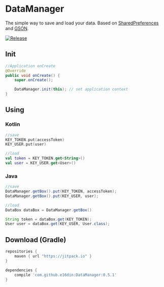 # DataManager
The simple way to save and load your data. 
Based on [SharedPreferences](https://developer.android.com/reference/android/content/SharedPreferences.html) and [GSON](https://github.com/google/gson).

[![Release](https://jitpack.io/v/e16din/DataManager.svg)](https://jitpack.io/#e16din/DataManager)

## Init
```java
//Application onCreate
@Override
public void onCreate() {
    super.onCreate();

    DataManager.init(this); // set application context
}
```

## Using

### Kotlin

```kotlin
//save
KEY_TOKEN.put(accessToken)
KEY_USER.put(user)

//load
val token = KEY_TOKEN.get<String>()
val user = KEY_USER.get<User>()
```

### Java

```java
//save
DataManager.getBox().put(KEY_TOKEN, accessToken);
DataManager.getBox().put(KEY_USER, user);

//load
DataBox dataBox = DataManager.getBox()

String token = dataBox.get(KEY_TOKEN);
User user = dataBox.get(KEY_USER, User.class);
```

## Download (Gradle)

```groovy
repositories {
    maven { url "https://jitpack.io" }
}

dependencies {
    compile 'com.github.e16din:DataManager:0.5.1'
}
```

